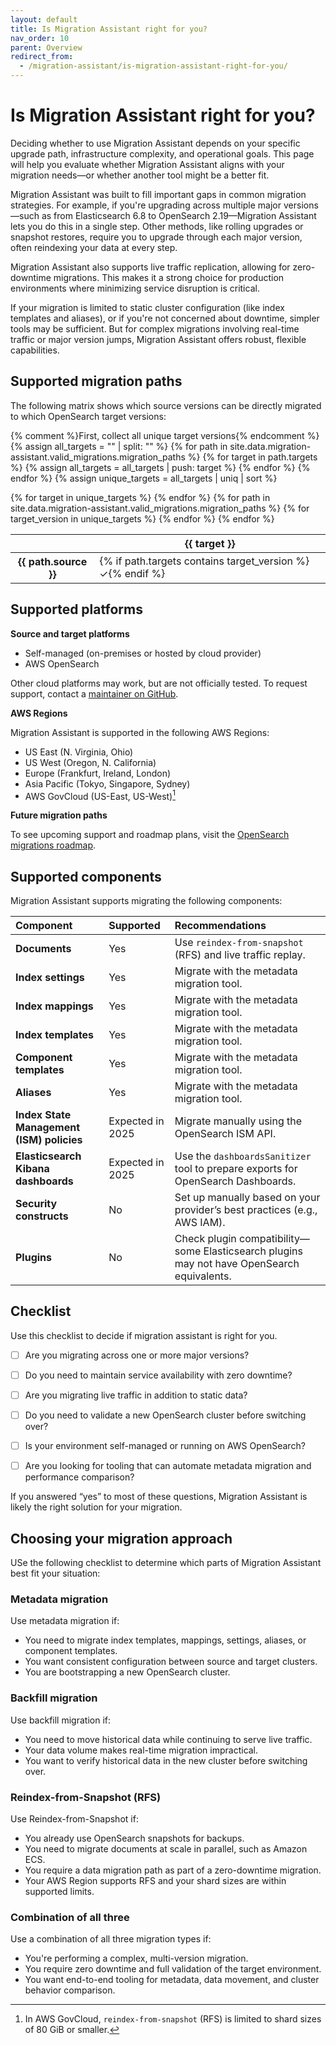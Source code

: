 ```yaml
---
layout: default
title: Is Migration Assistant right for you?
nav_order: 10
parent: Overview
redirect_from:
  - /migration-assistant/is-migration-assistant-right-for-you/
---
```


# Is Migration Assistant right for you?

Deciding whether to use Migration Assistant depends on your specific upgrade path, infrastructure complexity, and operational goals. This page will help you evaluate whether Migration Assistant aligns with your migration needs—or whether another tool might be a better fit.

Migration Assistant was built to fill important gaps in common migration strategies. For example, if you're upgrading across multiple major versions—such as from Elasticsearch 6.8 to OpenSearch 2.19—Migration Assistant lets you do this in a single step. Other methods, like rolling upgrades or snapshot restores, require you to upgrade through each major version, often reindexing your data at every step.

Migration Assistant also supports live traffic replication, allowing for zero-downtime migrations. This makes it a strong choice for production environments where minimizing service disruption is critical.

If your migration is limited to static cluster configuration (like index templates and aliases), or if you're not concerned about downtime, simpler tools may be sufficient. But for complex migrations involving real-time traffic or major version jumps, Migration Assistant offers robust, flexible capabilities.

## Supported migration paths

The following matrix shows which source versions can be directly migrated to which OpenSearch target versions:

<!-- Migration matrix rendering logic retained -->
{% comment %}First, collect all unique target versions{% endcomment %}
{% assign all_targets = "" | split: "" %}
{% for path in site.data.migration-assistant.valid_migrations.migration_paths %}
  {% for target in path.targets %}
    {% assign all_targets = all_targets | push: target %}
  {% endfor %}
{% endfor %}
{% assign unique_targets = all_targets | uniq | sort %}

<table class="migration-matrix">
  <thead>
    <tr>
      <th></th>
      {% for target in unique_targets %}
        <th>{{ target }}</th>
      {% endfor %}
    </tr>
  </thead>
  <tbody>
    {% for path in site.data.migration-assistant.valid_migrations.migration_paths %}
      <tr>
        <th>{{ path.source }}</th>
        {% for target_version in unique_targets %}
          <td>
            {% if path.targets contains target_version %}✓{% endif %}
          </td>
        {% endfor %}
      </tr>
    {% endfor %}
  </tbody>
</table>

## Supported platforms

**Source and target platforms**

- Self-managed (on-premises or hosted by cloud provider)
- AWS OpenSearch

Other cloud platforms may work, but are not officially tested. To request support, contact a [maintainer on GitHub](https://github.com/opensearch-project/opensearch-migrations/blob/main/MAINTAINERS.md).

**AWS Regions**

Migration Assistant is supported in the following AWS Regions:

- US East (N. Virginia, Ohio)
- US West (Oregon, N. California)
- Europe (Frankfurt, Ireland, London)
- Asia Pacific (Tokyo, Singapore, Sydney)
- AWS GovCloud (US-East, US-West)[^1]

[^1]: In AWS GovCloud, `reindex-from-snapshot` (RFS) is limited to shard sizes of 80 GiB or smaller.

**Future migration paths**

To see upcoming support and roadmap plans, visit the [OpenSearch migrations roadmap](https://github.com/orgs/opensearch-project/projects/229/views/1).

## Supported components

Migration Assistant supports migrating the following components:

| Component | Supported | Recommendations   |
| :--- |:--- | :--- |
| **Documents**  | Yes  | Use `reindex-from-snapshot` (RFS) and live traffic replay. |
| **Index settings**  | Yes   | Migrate with the metadata migration tool. |
| **Index mappings**  | Yes   | Migrate with the metadata migration tool.  |
| **Index templates**   | Yes   | Migrate with the metadata migration tool. |
| **Component templates**  | Yes   | Migrate with the metadata migration tool.  |
| **Aliases**   | Yes   | Migrate with the metadata migration tool.  |
| **Index State Management (ISM) policies**  | Expected in 2025    | Migrate manually using the OpenSearch ISM API.  |
| **Elasticsearch Kibana dashboards** | Expected in 2025 | Use the `dashboardsSanitizer` tool to prepare exports for OpenSearch Dashboards. |
| **Security constructs**   | No   | Set up manually based on your provider’s best practices (e.g., AWS IAM). |
| **Plugins**  | No  | Check plugin compatibility—some Elasticsearch plugins may not have OpenSearch equivalents. |

## Checklist

Use this checklist to decide if migration assistant is right for you.

- [ ] Are you migrating across one or more major versions?

- [ ] Do you need to maintain service availability with zero downtime?

- [ ] Are you migrating live traffic in addition to static data?

- [ ] Do you need to validate a new OpenSearch cluster before switching over?

- [ ] Is your environment self-managed or running on AWS OpenSearch?

- [ ] Are you looking for tooling that can automate metadata migration and performance comparison?

If you answered “yes” to most of these questions, Migration Assistant is likely the right solution for your migration.

## Choosing your migration approach

USe the following checklist to determine which parts of Migration Assistant best fit your situation:

### Metadata migration

Use metadata migration if:

- You need to migrate index templates, mappings, settings, aliases, or component templates.
- You want consistent configuration between source and target clusters.
- You are bootstrapping a new OpenSearch cluster.

### Backfill migration

Use backfill migration if:

- You need to move historical data while continuing to serve live traffic.
- Your data volume makes real-time migration impractical.
- You want to verify historical data in the new cluster before switching over.

### Reindex-from-Snapshot (RFS)

Use Reindex-from-Snapshot if:

- You already use OpenSearch snapshots for backups.
- You need to migrate documents at scale in parallel, such as Amazon ECS.
- You require a data migration path as part of a zero-downtime migration.
- Your AWS Region supports RFS and your shard sizes are within supported limits.

### Combination of all three

Use a combination of all three migration types if:

- You're performing a complex, multi-version migration.
- You require zero downtime and full validation of the target environment.
- You want end-to-end tooling for metadata, data movement, and cluster behavior comparison.

